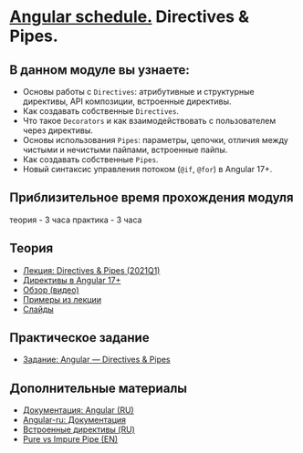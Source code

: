 # [Angular schedule.](../../README.md) Directives & Pipes.

## В данном модуле вы узнаете:

- Основы работы с `Directives`: атрибутивные и структурные директивы, API композиции, встроенные директивы.
- Как создавать собственные `Directives`.
- Что такое `Decorators` и как взаимодействовать с пользователем через директивы.
- Основы использования `Pipes`: параметры, цепочки, отличия между чистыми и нечистыми пайпами, встроенные пайпы.
- Как создавать собственные `Pipes`.
- Новый синтаксис управления потоком (`@if`, `@for`) в Angular 17+.

## Приблизительное время прохождения модуля

теория - 3 часа
практика - 3 часа

## Теория

- [Лекция: Directives & Pipes (2021Q1)](https://youtu.be/RLI6AGKwVcA)
- [Директивы в Angular 17+](https://www.youtube.com/watch?v=8Mv-kj9XWCs)
- [Обзор (видео)](https://www.youtube.com/watch?v=eM3zi_n7lNs&list=PL1w1q3fL4pmj9k1FrJ3Pe91EPub2_h4jF&index=4)
- [Примеры из лекции](https://github.com/NataliaLoginova/angular-course/tree/main/angular-directives-pipes/src)
- [Слайды](https://slides.com/natalia_loginowa/angular-directives-pipes)

## Практическое задание

- [Задание: Angular — Directives & Pipes](https://github.com/rolling-scopes-school/tasks/blob/master/tasks/angular/components-directives-pipes.md)

## Дополнительные материалы

- [Документация: Angular (RU)](https://angdev.ru/angular)
- [Angular-ru: Документация](https://angular-ru.github.io)
- [Встроенные директивы (RU)](https://angdev.ru/angular/built-in-directives/)
- [Pure vs Impure Pipe (EN)](https://medium.com/@ghoul.ahmed5/pure-vs-impure-pipe-in-angular-2152cf073e4d)
